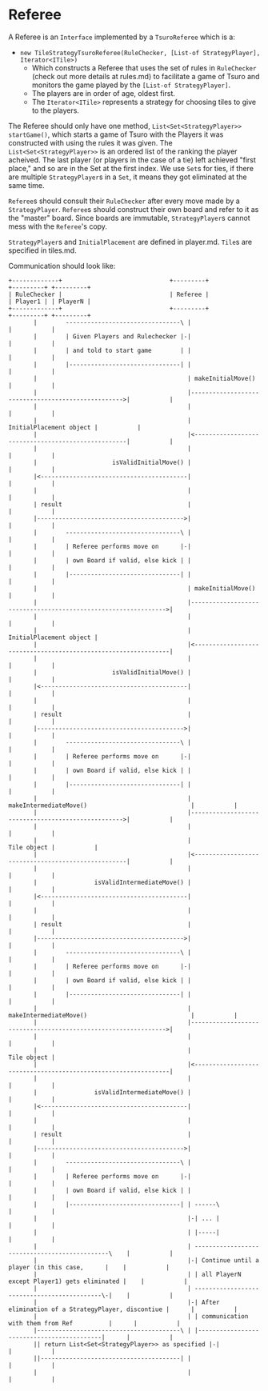 
# Referee

A Referee is an `Interface` implemented by a `TsuroReferee` which is a:
  - `new TileStrategyTsuroReferee(RuleChecker, [List-of StrategyPlayer], Iterator<ITile>)`
    - Which constructs a Referee that uses the set of rules in `RuleChecker` (check out more details at rules.md) to facilitate a game of Tsuro and monitors the game played by the `[List-of StrategyPlayer]`.
    - The players are in order of age, oldest first.
    - The `Iterator<ITile>` represents a strategy for choosing tiles to give to the players.

The Referee should only have one method, `List<Set<StrategyPlayer>> startGame()`, which starts a game of Tsuro with the Players it was constructed with using the rules it was given. The `List<Set<StrategyPlayer>>` is an ordered list of the ranking the player acheived. The last player (or players in the case of a tie) left achieved "first place," and so are in the Set at the first index. We use `Set`s for ties, if there are multiple `StrategyPlayer`s in a `Set`, it means they got eliminated at the same time.

`Referee`s should consult their `RuleChecker` after every move made by a `StrategyPlayer`. `Referee`s should construct their own board and refer to it as the "master" board. Since boards are immutable, `StrategyPlayer`s cannot mess with the `Referee`'s copy.

`StrategyPlayer`s and `InitialPlacement` are defined in player.md.
`Tile`s are specified in tiles.md.


Communication should look like:
```
+-------------+                              +---------+                                          +---------+ +---------+
| RuleChecker |                              | Referee |                                          | Player1 | | PlayerN |
+-------------+                              +---------+                                          +---------+ +---------+
       |        --------------------------------\ |                                                    |           |
       |        | Given Players and Rulechecker |-|                                                    |           |
       |        | and told to start game        | |                                                    |           |
       |        |-------------------------------| |                                                    |           |
       |                                          | makeInitialMove()                                  |           |
       |                                          |--------------------------------------------------->|           |
       |                                          |                                                    |           |
       |                                          |                            InitialPlacement object |           |
       |                                          |<---------------------------------------------------|           |
       |                                          |                                                    |           |
       |                     isValidInitialMove() |                                                    |           |
       |<-----------------------------------------|                                                    |           |
       |                                          |                                                    |           |
       | result                                   |                                                    |           |
       |----------------------------------------->|                                                    |           |
       |        --------------------------------\ |                                                    |           |
       |        | Referee performs move on      |-|                                                    |           |
       |        | own Board if valid, else kick | |                                                    |           |
       |        |-------------------------------| |                                                    |           |
       |                                          | makeInitialMove()                                  |           |
       |                                          |--------------------------------------------------------------->|
       |                                          |                                                    |           |
       |                                          |                                        InitialPlacement object |
       |                                          |<---------------------------------------------------------------|
       |                                          |                                                    |           |
       |                     isValidInitialMove() |                                                    |           |
       |<-----------------------------------------|                                                    |           |
       |                                          |                                                    |           |
       | result                                   |                                                    |           |
       |----------------------------------------->|                                                    |           |
       |        --------------------------------\ |                                                    |           |
       |        | Referee performs move on      |-|                                                    |           |
       |        | own Board if valid, else kick | |                                                    |           |
       |        |-------------------------------| |                                                    |           |
       |                                          | makeIntermediateMove()                             |           |
       |                                          |--------------------------------------------------->|           |
       |                                          |                                                    |           |
       |                                          |                                        Tile object |           |
       |                                          |<---------------------------------------------------|           |
       |                                          |                                                    |           |
       |                isValidIntermediateMove() |                                                    |           |
       |<-----------------------------------------|                                                    |           |
       |                                          |                                                    |           |
       | result                                   |                                                    |           |
       |----------------------------------------->|                                                    |           |
       |        --------------------------------\ |                                                    |           |
       |        | Referee performs move on      |-|                                                    |           |
       |        | own Board if valid, else kick | |                                                    |           |
       |        |-------------------------------| |                                                    |           |
       |                                          | makeIntermediateMove()                             |           |
       |                                          |--------------------------------------------------------------->|
       |                                          |                                                    |           |
       |                                          |                                                    Tile object |
       |                                          |<---------------------------------------------------------------|
       |                                          |                                                    |           |
       |                isValidIntermediateMove() |                                                    |           |
       |<-----------------------------------------|                                                    |           |
       |                                          |                                                    |           |
       | result                                   |                                                    |           |
       |----------------------------------------->|                                                    |           |
       |        --------------------------------\ |                                                    |           |
       |        | Referee performs move on      |-|                                                    |           |
       |        | own Board if valid, else kick | |                                                    |           |
       |        |-------------------------------| | ------\                                            |           |
       |                                          |-| ... |                                            |           |
       |                                          | |-----|                                            |           |
       |                                          | ----------------------------------------------\    |           |
       |                                          |-| Continue until a player (in this case,      |    |           |
       |                                          | | all PlayerN except Player1) gets eliminated |    |           |
       |                                          | --------------------------------------------\-|    |           |
       |                                          |-| After elimination of a StrategyPlayer, discontiue |      |           |
       |                                          | | communication with them from Ref          |      |           |
       |----------------------------------------\ | |-------------------------------------------|      |           |
       || return List<Set<StrategyPlayer>> as specified |-|                                                    |           |
       ||---------------------------------------| |                                                    |           |
       |                                          |                                                    |           |
```

<!--
object RuleChecker Referee Player1 PlayerN
note left of Referee: Given Players and Rulechecker\n and told to start game
Referee->Player1: makeInitialMove()
Player1->Referee: InitialPlacement object
Referee->RuleChecker: isValidInitialMove()
RuleChecker->Referee: result
note left of Referee: Referee performs move on\n own Board if valid, else kick
Referee->PlayerN: makeInitialMove()
PlayerN->Referee: InitialPlacement object
Referee->RuleChecker: isValidInitialMove()
RuleChecker->Referee: result
note left of Referee: Referee performs move on\n own Board if valid, else kick
Referee->Player1: makeIntermediateMove()
Player1->Referee: Tile object
Referee->RuleChecker: isValidIntermediateMove()
RuleChecker->Referee: result
note left of Referee: Referee performs move on\n own Board if valid, else kick
Referee->PlayerN: makeIntermediateMove()
PlayerN->Referee: Tile object
Referee->RuleChecker: isValidIntermediateMove()
RuleChecker->Referee: result
note left of Referee: Referee performs move on\n own Board if valid, else kick
note right of Referee: ...
note right of Referee: Continue until a player (in this case, \nall PlayerN except Player1) gets eliminated
note right of Referee: After elimination of a StrategyPlayer, discontiue \ncommunication with them from Ref
note left of Referee: return List<Set<StrategyPlayer>> as specified

https://textart.io/sequence

-->

